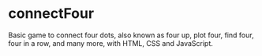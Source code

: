 # connectFour
Basic game to connect four dots, also known as four up, plot four, find four, four in a row, and many more, with HTML, CSS and JavaScript.
